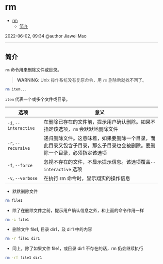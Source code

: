 # rm

- [rm](#rm)
  - [简介](#简介)

2022-06-02, 09:34
@author Jiawei Mao
***

## 简介

`rm` 命令用来删除文件或目录。

> **WARNING**: Unix 操作系统没有复原命令，用 `rm` 删除后就找不回了。

```bash
rm item...
```

`item` 代表一个或多个文件或目录。

|选项|意义|
|---|---|
|`-i`, `--interactive`|在删除已存在的文件前，提示用户确认删除。如果不指定该选项，`rm` 会默默地删除文件|
|`-r`, `--recursive`|递归删除文件。这意味着，如果要删除一个目录，而此目录又包含子目录，那么子目录也会被删除。要删除一个目录，必须指定该选项|
|`-f`, `--force`|忽视不存在的文件，不显示提示信息。该选项覆盖`--interactive` 选项|
|`-v`, `--verbose`|在执行 rm 命令时，显示翔实的操作信息|

- 默默删除文件

```bash
rm file1
```

- 除了在删除文件之前，提示用户确认信息之外，和上面的命令作用一样

```bash
rm -i file1
```

- 删除文件 file1, 目录 dir1，及 dir1 中的内容

```bash
rm -r file1 dir1
```

- 同上，除了如果文件 file1，或目录 dir1 不存在的话，rm 仍会继续执行

```bash
rm -rf file1 dir1
```